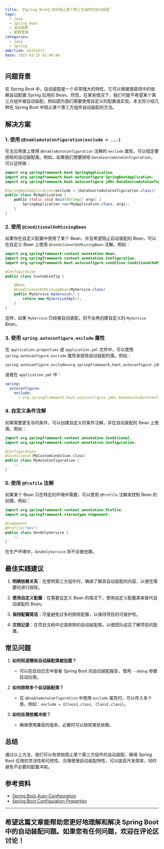```yaml
---
title: 【Spring Boot】如何阻止某个第三方组件的自动装配
tags:
  - Java
  - Spring Boot
  - 自动装配
  - 配置管理
categories:
  - Java
  - Spring
abbrlink: b55fa571
date: 2025-02-25 02:00:00
---
```


## 问题背景

在 Spring Boot 中，自动装配是一个非常强大的特性，它可以根据类路径中的依赖自动配置 Spring 应用的 Bean。然而，在某些情况下，我们可能不希望某个第三方组件被自动装配，例如因为我们需要使用自定义的配置或实现。本文将介绍几种在 Spring Boot 中阻止某个第三方组件自动装配的方法。

## 解决方案

### 1. 使用 `@EnableAutoConfiguration(exclude = ...)`

在主应用类上使用 `@EnableAutoConfiguration` 注解的 `exclude` 属性，可以指定要排除的自动装配类。例如，如果我们想要排除 `DataSourceAutoConfiguration`，可以这样做：

```java
import org.springframework.boot.SpringApplication;
import org.springframework.boot.autoconfigure.SpringBootApplication;
import org.springframework.boot.autoconfigure.jdbc.DataSourceAutoConfiguration;

@SpringBootApplication(exclude = {DataSourceAutoConfiguration.class})
public class MyApplication {
    public static void main(String[] args) {
        SpringApplication.run(MyApplication.class, args);
    }
}
```

### 2. 使用 `@ConditionalOnMissingBean`

如果你在自定义配置中使用了某个 Bean，并且希望阻止自动装配的 Bean，可以在自定义 Bean 上使用 `@ConditionalOnMissingBean` 注解。例如：

```java
import org.springframework.context.annotation.Bean;
import org.springframework.context.annotation.Configuration;
import org.springframework.boot.autoconfigure.condition.ConditionalOnMissingBean;

@Configuration
public class CustomConfig {

    @Bean
    @ConditionalOnMissingBean(MyService.class)
    public MyService myService() {
        return new MyServiceImpl();
    }
}
```

这样，如果 `MyService` 已经被自动装配，则不会再创建自定义的 `MyService` Bean。

### 3. 使用 `spring.autoconfigure.exclude` 属性

在 `application.properties` 或 `application.yml` 文件中，可以使用 `spring.autoconfigure.exclude` 属性来排除自动装配的类。例如：

```properties
spring.autoconfigure.exclude=org.springframework.boot.autoconfigure.jdbc.DataSourceAutoConfiguration
```

或者在 `application.yml` 中：

```yaml
spring:
  autoconfigure:
    exclude: 
      - org.springframework.boot.autoconfigure.jdbc.DataSourceAutoConfiguration
```

### 4. 自定义条件注解

如果需要更复杂的条件，可以创建自定义的条件注解，并在自动装配的 Bean 上使用。例如：

```java
import org.springframework.context.annotation.Conditional;
import org.springframework.context.annotation.Configuration;

@Configuration
@Conditional(MyCustomCondition.class)
public class MyAutoConfiguration {
    // ...
}
```

### 5. 使用 `@Profile` 注解

如果某个 Bean 只在特定的环境中需要，可以使用 `@Profile` 注解来控制 Bean 的创建。例如：

```java
import org.springframework.context.annotation.Profile;
import org.springframework.stereotype.Component;

@Component
@Profile("dev")
public class DevOnlyService {
    // ...
}
```

在生产环境中，`DevOnlyService` 将不会被创建。

## 最佳实践建议

1. **明确依赖关系**：在使用第三方组件时，确保了解其自动装配的内容，以便在需要时进行排除。

2. **使用自定义配置**：在需要自定义 Bean 的情况下，使用自定义配置类来替代自动装配的 Bean。

3. **保持配置简洁**：尽量避免过多的排除配置，以保持项目的可维护性。

4. **文档记录**：在项目文档中记录排除的自动装配类，以便团队成员了解项目的配置。

## 常见问题

1. **如何知道哪些自动装配类被加载？**
   - 可以在启动日志中查看 Spring Boot 的自动装配报告，使用 `--debug` 参数启动应用。

2. **如何排除多个自动装配类？**
   - 在 `@EnableAutoConfiguration` 中使用 `exclude` 属性时，可以传入多个类，例如：`exclude = {Class1.class, Class2.class}`。

3. **如何处理依赖冲突？**
   - 确保使用兼容的版本，必要时可以排除某些依赖。

## 总结

通过以上方法，我们可以有效地阻止某个第三方组件的自动装配，确保 Spring Boot 应用的灵活性和可控性。合理使用自动装配特性，可以提高开发效率，同时避免不必要的配置冲突。

## 参考资料

- [Spring Boot Auto-Configuration](https://docs.spring.io/spring-boot/docs/current/reference/html/using.html#using.auto-configuration)
- [Spring Boot Configuration Properties](https://docs.spring.io/spring-boot/docs/current/reference/html/application-properties.html)

---

希望这篇文章能帮助您更好地理解和解决 Spring Boot 中的自动装配问题。如果您有任何问题，欢迎在评论区讨论！
--- 
 
